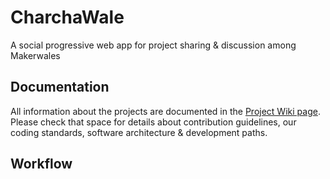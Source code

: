 # CharchaWale
A social progressive web app for project sharing &amp; discussion among Makerwales 

## Documentation

All information about the projects are documented in the [Project Wiki page](https://github.com/MakerWala-Initiative/CharchaWale/wiki). Please check that space for details about contribution guidelines, our coding standards, software architecture & development paths.

## Workflow